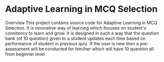 # Adaptive Learning in MCQ Selection

Overview
This project contains source code for Adaptive Learning in MCQ Selection. It is innovative way of learning which focuses on student's consitency to learn and grow. It is designed in such a way that the question bank (of 10 question) given to a student updates each time based on performance of student in previous quiz. If the user is new then a pre-assessment will be conducted for him/her which will have 10 question all from beginner level
